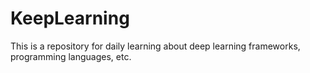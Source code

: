 # KeepLearning
This is a repository for daily learning about deep learning frameworks, programming languages, etc.
